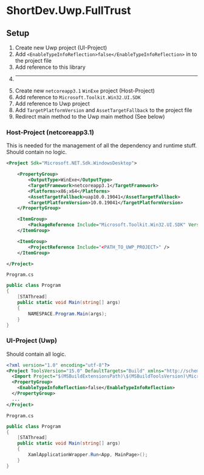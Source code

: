 # ShortDev.Uwp.FullTrust

## Setup

1. Create new Uwp project (UI-Project)
2. Add `<EnableTypeInfoReflection>false</EnableTypeInfoReflection>` in to the project file
3. Add reference to this library
4. ---
5. Create new `netcoreapp3.1` `WinExe` project (Host-Project)
6. Add reference to `Microsoft.Toolkit.Win32.UI.SDK`
7. Add reference to Uwp project
8. Add `TargetPlatformVersion` and `AssetTargetFallback` to the project file
9. Redirect main method to the Uwp main method (See below)
 
### Host-Project (netcoreapp3.1)
This is needed for the management of all the dependency and runtime stuff.   
Should contain no logic.
```xml
<Project Sdk="Microsoft.NET.Sdk.WindowsDesktop">

	<PropertyGroup>
		<OutputType>WinExe</OutputType>
		<TargetFramework>netcoreapp3.1</TargetFramework>
		<Platforms>x86;x64</Platforms>
		<AssetTargetFallback>uap10.0.19041</AssetTargetFallback>
		<TargetPlatformVersion>10.0.19041</TargetPlatformVersion>
	</PropertyGroup>

	<ItemGroup>
		<PackageReference Include="Microsoft.Toolkit.Win32.UI.SDK" Version="6.1.2" />
	</ItemGroup>

	<ItemGroup>
		<ProjectReference Include="<PATH_TO_UWP_PROJECT>" />
	</ItemGroup>

</Project>
```

`Program.cs`
```csharp
public class Program
{
    [STAThread]
    public static void Main(string[] args)
    {
        NAMESPACE.Program.Main(args);
    }
}
```

### UI-Project (Uwp)
Should contain all logic.   
```xml
<?xml version="1.0" encoding="utf-8"?>
<Project ToolsVersion="15.0" DefaultTargets="Build" xmlns="http://schemas.microsoft.com/developer/msbuild/2003">
  <Import Project="$(MSBuildExtensionsPath)\$(MSBuildToolsVersion)\Microsoft.Common.props" Condition="Exists('$(MSBuildExtensionsPath)\$(MSBuildToolsVersion)\Microsoft.Common.props')" />
  <PropertyGroup>
    <EnableTypeInfoReflection>false</EnableTypeInfoReflection>
  </PropertyGroup>
  ...
</Project>
```

`Program.cs`
```csharp
public class Program
{
    [STAThread]
    public static void Main(string[] args)
    {
        XamlApplicationWrapper.Run<App, MainPage>();
    }
}
```